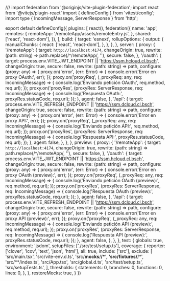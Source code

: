 /// <reference types="vitest" />
import federation from '@originjs/vite-plugin-federation';
import react from '@vitejs/plugin-react'
import { defineConfig } from 'vitest/config';
import type { IncomingMessage, ServerResponse } from 'http';


export default defineConfig({
  plugins: [
    react(),
    federation({
      name: 'app',
      remotes: {
        remoteApp: '/remoteApp/assets/remoteEntry.js',
      },
      shared: ['react', 'react-dom'],
    }),
  ],
  build: {
    target: 'esnext',
    rollupOptions: {
      output: {
        manualChunks: {
          react: ['react', 'react-dom'],
        },
      },
    },
  },
  server: {
    proxy: {
      '/remoteApp': {
        target: `http://localhost:4174`,
        changeOrigin: true,
        rewrite: (path: string) => path.replace(/^\/remoteApp/, ''),
        secure: false,
      },
      '/oauth': {
        target: process.env.VITE_JWT_ENDPOINT || 'https://ssm.hcloud.cl.bsch',
        changeOrigin: true,
        secure: false, 
        rewrite: (path: string) => path, 
        configure: (proxy: any) => {
          proxy.on('error', (err: Error) => {
            console.error('Error en proxy OAuth:', err);
          });
          proxy.on('proxyReq', (_proxyReq: any, req: IncomingMessage) => {
            console.log('Enviando petición OAuth:', req.method, req.url);
          });
          proxy.on('proxyRes', (proxyRes: ServerResponse, req: IncomingMessage) => {
            console.log('Respuesta OAuth:', proxyRes.statusCode, req.url);
          });
        },
        agent: false,
      },
      '/api': {
        target: process.env.VITE_REFRESH_ENDPOINT || 'https://ssm.dcloud.cl.bsch',
        changeOrigin: true,
        secure: false, 
        rewrite: (path: string) => path, 
        configure: (proxy: any) => {
          proxy.on('error', (err: Error) => {
            console.error('Error en proxy API:', err);
          });
          proxy.on('proxyReq', (_proxyReq: any, req: IncomingMessage) => {
            console.log('Enviando petición API:', req.method, req.url);
          });
          proxy.on('proxyRes', (proxyRes: ServerResponse, req: IncomingMessage) => {
            console.log('Respuesta API:', proxyRes.statusCode, req.url);
          });
        },
        agent: false, 
      },
    },
  },
  preview: {
    proxy: {
      '/remoteApp': {
        target: `http://localhost:4174`,
        changeOrigin: true,
        rewrite: (path: string) => path.replace(/^\/remoteApp/, ''),
        secure: false,
      },
      '/oauth': {
        target: process.env.VITE_JWT_ENDPOINT || 'https://ssm.hcloud.cl.bsch',
        changeOrigin: true,
        secure: false,
        rewrite: (path: string) => path,
        configure: (proxy: any) => {
          proxy.on('error', (err: Error) => {
            console.error('Error en proxy OAuth (preview):', err);
          });
          proxy.on('proxyReq', (_proxyReq: any, req: IncomingMessage) => {
            console.log('Enviando petición OAuth (preview):', req.method, req.url);
          });
          proxy.on('proxyRes', (proxyRes: ServerResponse, req: IncomingMessage) => {
            console.log('Respuesta OAuth (preview):', proxyRes.statusCode, req.url);
          });
        },
        agent: false,
      },
      '/api': {
        target: process.env.VITE_REFRESH_ENDPOINT || 'https://ssm.dcloud.cl.bsch',
        changeOrigin: true,
        secure: false,
        rewrite: (path: string) => path,
        configure: (proxy: any) => {
          proxy.on('error', (err: Error) => {
            console.error('Error en proxy API (preview):', err);
          });
          proxy.on('proxyReq', (_proxyReq: any, req: IncomingMessage) => {
            console.log('Enviando petición API (preview):', req.method, req.url);
          });
          proxy.on('proxyRes', (proxyRes: ServerResponse, req: IncomingMessage) => {
            console.log('Respuesta API (preview):', proxyRes.statusCode, req.url);
          });
        },
        agent: false,
      },
    },
  },
  test: {
    globals: true,
    environment: 'jsdom',
    setupFiles: ['./src/test/setup.ts'],
    coverage: {
      reporter: ['clover', 'lcov', 'text', 'json', 'html'],
      all: true,
      include: ['src'],
      exclude: [
        'src/main.tsx',
        'src/vite-env.d.ts',
        'src/__mocks__/**/*',
        'src/__fixtures__/**/*',
        'src/**/index.ts',
        'src/App.tsx',
        'src/global.d.ts',
        'src/test/setup.ts',
        'src/setupTests.ts',
      ],
      thresholds: {
        statements: 0,
        branches: 0,
        functions: 0,
        lines: 0,
      },
    },
    restoreMocks: true,
  }
})
